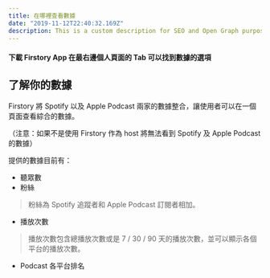 ```yaml
---
title: 在哪裡查看數據
date: "2019-11-12T22:40:32.169Z"
description: This is a custom description for SEO and Open Graph purposes, rather than the default generated excerpt. Simply add a description field to the frontmatter.
---
```

#### 下載 Firstory App 在最右邊個人頁面的 Tab 可以找到**數據**的選項

## 了解你的數據

Firstory 將 Spotify 以及 Apple Podcast 兩家的數據整合，讓使用者可以在一個頁面查看綜合的數據。

（注意：如果不是使用 Firstory 作為 host 將無法看到 Spotify 及 Apple Podcast 的數據）

提供的數據目前有：
- 聽眾數
- 粉絲

> 粉絲為 Spotify 追蹤者和 Apple Podcast 訂閱者相加。
- 播放次數

> 播放次數包含總播放次數或是 7 / 30 / 90 天的播放次數，並可以顯示各個平台的播放次數。
- Podcast 各平台排名
